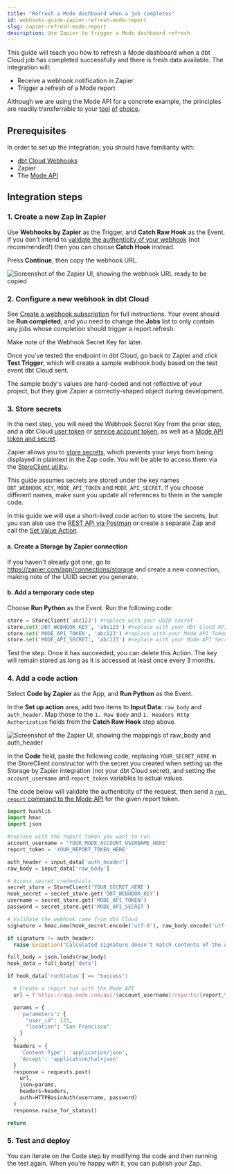 ```yaml
---
title: "Refresh a Mode dashboard when a job completes"
id: webhooks-guide-zapier-refresh-mode-report
slug: zapier-refresh-mode-report
description: Use Zapier to trigger a Mode dashboard refresh
---
```


This guide will teach you how to refresh a Mode dashboard when a dbt Cloud job has completed successfully and there is fresh data available. The integration will:

 - Receive a webhook notification in Zapier
 - Trigger a refresh of a Mode report

Although we are using the Mode API for a concrete example, the principles are readily transferrable to your [tool](https://learn.hex.tech/docs/develop-logic/hex-api/api-reference#operation/RunProject) [of](https://learn.microsoft.com/en-us/rest/api/power-bi/datasets/refresh-dataset) [choice](https://help.tableau.com/current/api/rest_api/en-us/REST/rest_api_ref.htm#update_workbook_now). 

## Prerequisites

In order to set up the integration, you should have familiarity with:
- [dbt Cloud Webhooks](/docs/deploy/webhooks)
- Zapier
- The [Mode API](https://mode.com/developer/api-reference/introduction/)

## Integration steps

### 1. Create a new Zap in Zapier
Use **Webhooks by Zapier** as the Trigger, and **Catch Raw Hook** as the Event. If you don't intend to [validate the authenticity of your webhook](docs/deploy/webhooks#validate-a-webhook) (not recommended!) then you can choose **Catch Hook** instead. 

Press **Continue**, then copy the webhook URL. 

![Screenshot of the Zapier UI, showing the webhook URL ready to be copied](/img/guides/orchestration/webhooks/zapier-common/catch-raw-hook.png)

### 2. Configure a new webhook in dbt Cloud
See [Create a webhook subscription](/docs/deploy/webhooks#create-a-webhook-subscription) for full instructions. Your event should be **Run completed**, and you need to change the **Jobs** list to only contain any jobs whose completion should trigger a report refresh.

Make note of the Webhook Secret Key for later.

Once you've tested the endpoint in dbt Cloud, go back to Zapier and click **Test Trigger**, which will create a sample webhook body based on the test event dbt Cloud sent.

The sample body's values are hard-coded and not reflective of your project, but they give Zapier a correctly-shaped object during development. 

### 3. Store secrets 
In the next step, you will need the Webhook Secret Key from the prior step, and a dbt Cloud [user token](https://docs.getdbt.com/docs/dbt-cloud-apis/user-tokens) or [service account token](https://docs.getdbt.com/docs/dbt-cloud-apis/service-tokens), as well as a [Mode API token and secret](https://mode.com/developer/api-reference/authentication/). 

Zapier allows you to [store secrets](https://help.zapier.com/hc/en-us/articles/8496293271053-Save-and-retrieve-data-from-Zaps), which prevents your keys from being displayed in plaintext in the Zap code. You will be able to access them via the [StoreClient utility](https://help.zapier.com/hc/en-us/articles/8496293969549-Store-data-from-code-steps-with-StoreClient).


This guide assumes secrets are stored under the key names `DBT_WEBHOOK_KEY`, `MODE_API_TOKEN` and `MODE_API_SECRET`. If you choose different names, make sure you update all references to them in the sample code.

In this guide we will use a short-lived code action to store the secrets, but you can also use the [REST API via Postman](https://store.zapier.com/) or create a separate Zap and call the [Set Value Action](https://help.zapier.com/hc/en-us/articles/8496293271053-Save-and-retrieve-data-from-Zaps#3-set-a-value-in-your-store-0-3).

#### a. Create a Storage by Zapier connection
If you haven't already got one, go to <https://zapier.com/app/connections/storage> and create a new connection, making note of the UUID secret you generate.

#### b. Add a temporary code step
Choose **Run Python** as the Event. Run the following code: 
```python 
store = StoreClient('abc123') #replace with your UUID secret
store.set('DBT_WEBHOOK_KEY', 'abc123') #replace with your dbt Cloud API token
store.set('MODE_API_TOKEN', 'abc123') #replace with your Mode API Token
store.set('MODE_API_SECRET', 'abc123') #replace with your Mode API Secret
```
Test the step. Once it has succeeded, you can delete this Action. The key will remain stored as long as it is accessed at least once every 3 months.

### 4. Add a code action
Select **Code by Zapier** as the App, and **Run Python** as the Event. 

In the **Set up action** area, add two items to **Input Data**: `raw_body` and `auth_header`. Map those to the `1. Raw Body` and `1. Headers Http Authorization` fields from the **Catch Raw Hook** step above.

![Screenshot of the Zapier UI, showing the mappings of raw_body and auth_header](/img/guides/orchestration/webhooks/zapier-common/run-python.png)

In the **Code** field, paste the following code, replacing `YOUR_SECRET_HERE` in the StoreClient constructor with the secret you created when setting up the Storage by Zapier integration (not your dbt Cloud secret), and setting the `account_username` and `report_token` variables to actual values.

The code below will validate the authenticity of the request, then send a [`run report` command to the Mode API](https://mode.com/developer/api-reference/analytics/report-runs/#runReport) for the given report token.

```python
import hashlib
import hmac
import json

#replace with the report token you want to run
account_username = 'YOUR_MODE_ACCOUNT_USERNAME_HERE'
report_token = 'YOUR_REPORT_TOKEN_HERE'

auth_header = input_data['auth_header']
raw_body = input_data['raw_body']

# Access secret credentials
secret_store = StoreClient('YOUR_SECRET_HERE')
hook_secret = secret_store.get('DBT_WEBHOOK_KEY')
username = secret_store.get('MODE_API_TOKEN')
password = secret_store.get('MODE_API_SECRET')

# Validate the webhook came from dbt Cloud
signature = hmac.new(hook_secret.encode('utf-8'), raw_body.encode('utf-8'), hashlib.sha256).hexdigest()

if signature != auth_header:
  raise Exception("Calculated signature doesn't match contents of the Authorization header. This webhook may not have been sent from dbt Cloud.")

full_body = json.loads(raw_body)
hook_data = full_body['data'] 

if hook_data['runStatus'] == "Success":

  # Create a report run with the Mode API
  url = f'https://app.mode.com/api/{account_username}/reports/{report_token}/run'

  params = {
    'parameters': {
      "user_id": 123, 
      "location": "San Francisco"
    } 
  }
  headers = {
    'Content-Type': 'application/json',
    'Accept': 'application/hal+json'
  }
  response = requests.post(
    url, 
    json=params, 
    headers=headers, 
    auth=HTTPBasicAuth(username, password)
  )
  response.raise_for_status()

return
```

### 5. Test and deploy
You can iterate on the Code step by modifying the code and then running the test again. When you're happy with it, you can publish your Zap.